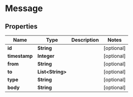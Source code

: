 

# Message


## Properties

| Name | Type | Description | Notes |
|------------ | ------------- | ------------- | -------------|
|**id** | **String** |  |  [optional] |
|**timestamp** | **Integer** |  |  [optional] |
|**from** | **String** |  |  [optional] |
|**to** | **List&lt;String&gt;** |  |  [optional] |
|**type** | **String** |  |  [optional] |
|**body** | **String** |  |  [optional] |



